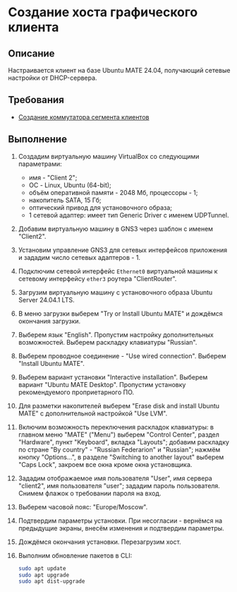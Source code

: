 # Создание хоста графического клиента

## Описание

Настраивается клиент на базе Ubuntu MATE 24.04, получающий сетевые настройки от DHCP-сервера.

## Требования

* [Создание коммутатора сегмента клиентов](client-segment-switch.md)

## Выполнение

1. Создадим виртуальную машину VirtualBox со следующими параметрами:
    * имя - "Client 2";
    * ОС - Linux, Ubuntu (64-bit);
    * объём оперативной памяти - 2048 Мб, процессоры - 1;
    * накопитель SATA, 15 Гб;
    * оптический привод для установочного образа;
    * 1 сетевой адаптер: имеет тип Generic Driver с именем UDPTunnel.

2. Добавим виртуальную машину в GNS3 через шаблон с именем "Client2".

3. Установим управление GNS3 для сетевых интерфейсов приложения и зададим число сетевых адаптеров - 1.

4. Подключим сетевой интерфейс `Ethernet0` виртуальной машины к сетевому интерфейсу `ether3` роутера "ClientRouter".
5. Загрузим виртуальную машину с установочного образа Ubuntu Server 24.04.1 LTS.

6. В меню загрузки выберем "Try or Install Ubuntu MATE" и дождёмся окончания загрузки.

7. Выберем язык "English". Пропустим настройку дополнительных возможностей. Выберем раскладку клавиатуры "Russian".

8. Выберем проводное соединение - "Use wired connection". Выберем "Install Ubuntu MATE".

9. Выберем вариант установки "Interactive installation". Выберем вариант "Ubuntu MATE Desktop". Пропустим установку рекомендуемого проприетарного ПО.

10. Для разметки накопителей выберем "Erase disk and install Ubuntu MATE" с дополнительной настройкой "Use LVM".

11. Включим возможность переключения раскладок клавиатуры: в главном меню "MATE" ("Menu") выберем "Control Center", раздел "Hardware", пункт "Keyboard", вкладка "Layouts"; добавим раскладку по стране "By country" - "Russian Federarion" и "Russian"; нажмём кнопку "Options...", в разделе "Switching to another layout" выберем "Caps Lock", закроем все окна кроме окна установщика.

12. Зададим отображаемое имя пользователя "User", имя сервера "client2", имя пользователя "user"; зададим пароль пользователя. Снимем флажок о требовании пароля на вход.

13. Выберем часовой пояс: "Europe/Moscow".

14. Подтвердим параметры установки. При несогласии - вернёмся на предыдущие экраны, внесём изменения и подтвердим параметры.

15. Дождёмся окончания установки. Перезагрузим хост.

16. Выполним обновление пакетов в CLI:

    ```sh
    sudo apt update
    sudo apt upgrade
    sudo apt dist-upgrade
    ```
